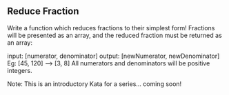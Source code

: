 ## Reduce Fraction

Write a function which reduces fractions to their simplest form! Fractions will be presented as an array, and the
reduced fraction must be returned as an array:

input: [numerator, denominator]   output: [newNumerator, newDenominator]
Eg: [45, 120] --> [3, 8]
All numerators and denominators will be positive integers.

Note: This is an introductory Kata for a series... coming soon!
